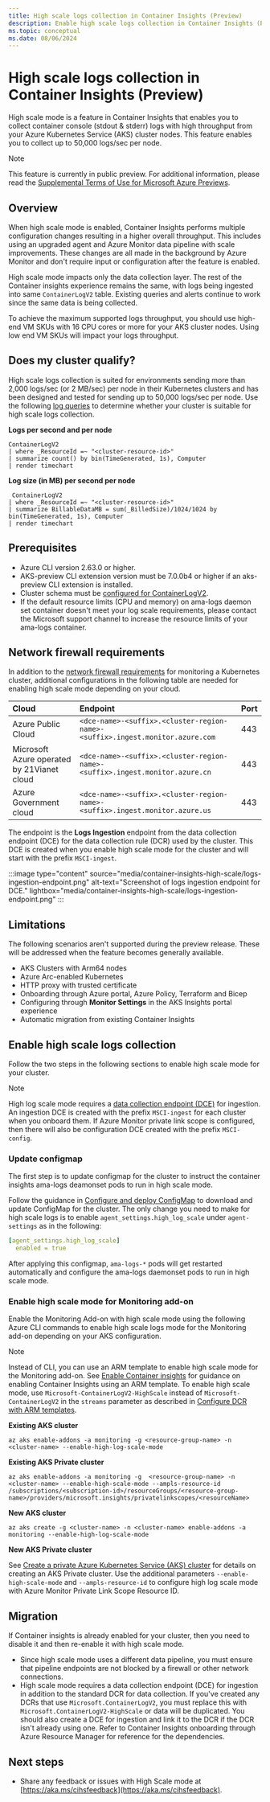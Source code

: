 ```yaml
---
title: High scale logs collection in Container Insights (Preview) 
description: Enable high scale logs collection in Container Insights (Preview).
ms.topic: conceptual
ms.date: 08/06/2024
---
```


# High scale logs collection in Container Insights (Preview) 
High scale mode is a feature in Container Insights that enables you to collect container console (stdout & stderr) logs with high throughput from your Azure Kubernetes Service (AKS) cluster nodes. This feature enables you to collect up to 50,000 logs/sec per node.

> [!NOTE]
> This feature is currently in public preview. For additional information, please read the [Supplemental Terms of Use for Microsoft Azure Previews](https://azure.microsoft.com/support/legal/preview-supplemental-terms).

## Overview
When high scale mode is enabled, Container Insights performs multiple configuration changes resulting in a higher overall throughput. This includes using an upgraded agent and Azure Monitor data pipeline with scale improvements. These changes are all made in the background by Azure Monitor and don't require input or configuration after the feature is enabled.   

High scale mode impacts only the data collection layer. The rest of the Container insights experience remains the same, with logs being ingested into same `ContainerLogV2` table. Existing queries and alerts continue to work since the same data is being collected.

To achieve the maximum supported logs throughput, you should use high-end VM SKUs with 16 CPU cores or more for your AKS cluster nodes. Using low end VM SKUs will impact your logs throughput.  

## Does my cluster qualify?
High scale logs collection is suited for environments sending more than 2,000 logs/sec (or 2 MB/sec) per node in their Kubernetes clusters and has been designed and tested for sending up to 50,000 logs/sec per node. Use the following [log queries](../logs/log-query-overview.md) to determine whether your cluster is suitable for high scale logs collection.


**Logs per second and per node**

```kusto
ContainerLogV2 
| where _ResourceId =~ "<cluster-resource-id>" 
| summarize count() by bin(TimeGenerated, 1s), Computer 
| render timechart 
```

**Log size (in MB) per second per node**

```kusto
 ContainerLogV2 
| where _ResourceId =~ "<cluster-resource-id>"
| summarize BillableDataMB = sum(_BilledSize)/1024/1024 by bin(TimeGenerated, 1s), Computer 
| render timechart 
```

## Prerequisites 

- Azure CLI version 2.63.0 or higher.
- AKS-preview CLI extension version must be 7.0.0b4 or higher if an aks-preview CLI extension is installed.
- Cluster schema must be [configured for ContainerLogV2](./container-insights-logs-schema.md#enable-the-containerlogv2-schema).
- If the default resource limits (CPU and memory) on ama-logs daemon set container doesn't meet your log scale requirements, please contact the Microsoft support channel to increase the resource limits of your ama-logs container.

## Network firewall requirements
In addition to the [network firewall requirements](./kubernetes-monitoring-firewall.md) for monitoring a Kubernetes cluster, additional configurations in the following table are needed for enabling high scale mode depending on your cloud. 

| Cloud | Endpoint | Port |
|:---|:--|:--|
| Azure Public Cloud | `<dce-name>-<suffix>.<cluster-region-name>-<suffix>.ingest.monitor.azure.com` | 443 |
| Microsoft Azure operated by 21Vianet cloud | `<dce-name>-<suffix>.<cluster-region-name>-<suffix>.ingest.monitor.azure.cn` | 443 |
| Azure Government cloud | `<dce-name>-<suffix>.<cluster-region-name>-<suffix>.ingest.monitor.azure.us` | 443 |

The endpoint is the **Logs Ingestion** endpoint from the data collection endpoint (DCE) for the data collection rule (DCR) used by the cluster. This DCE is created when you enable high scale mode for the cluster and will start with the prefix `MSCI-ingest`.

:::image type="content" source="media/container-insights-high-scale/logs-ingestion-endpoint.png" alt-text="Screenshot of logs ingestion endpoint for DCE." lightbox="media/container-insights-high-scale/logs-ingestion-endpoint.png" :::


## Limitations 

The following scenarios aren't supported during the preview release. These will be addressed when the feature becomes generally available.

- AKS Clusters with Arm64 nodes 
- Azure Arc-enabled Kubernetes
- HTTP proxy with trusted certificate
- Onboarding through Azure portal, Azure Policy, Terraform and Bicep 
- Configuring through **Monitor Settings** in the AKS Insights portal experience  
- Automatic migration from existing Container Insights   

## Enable high scale logs collection
Follow the two steps in the following sections to enable high scale mode for your cluster.

> [!NOTE]
> High log scale mode requires a [data collection endpoint (DCE)](../essentials/data-collection-endpoint-overview.md) for ingestion. An ingestion DCE is created with the prefix `MSCI-ingest` for each cluster when you onboard them. If Azure Monitor private link scope is configured, then there will also be configuration DCE created with the prefix `MSCI-config`. 

### Update configmap
The first step is to update configmap for the cluster to instruct the container insights ama-logs deamonset pods to run in high scale mode. 

Follow the guidance in [Configure and deploy ConfigMap](./container-insights-data-collection-configmap.md#configure-and-deploy-configmap) to download and update ConfigMap for the cluster. The only change you need to make for high scale logs is to enable `agent_settings.high_log_scale` under `agent-settings` as in the following: 

```yml
[agent_settings.high_log_scale] 
  enabled = true 
```

After applying this configmap, `ama-logs-*` pods will get restarted automatically and configure the ama-logs daemonset pods to run in high scale mode. 

### Enable high scale mode for Monitoring add-on
Enable the Monitoring Add-on with high scale mode using the following Azure CLI commands to enable high scale logs mode for the Monitoring add-on depending on your AKS configuration.

> [!NOTE]
> Instead of CLI, you can use an ARM template to enable high scale mode for the Monitoring add-on. See [Enable Container insights](./kubernetes-monitoring-enable.md?tabs=arm#enable-container-insights) for guidance on enabling Container Insights using an ARM template. To enable high scale mode, use `Microsoft-ContainerLogV2-HighScale` instead of `Microsoft-ContainerLogV2` in the `streams` parameter as described in [Configure DCR with ARM templates](./container-insights-data-collection-configure.md?tabs=arm#configure-dcr-with-arm-templates).


**Existing AKS cluster**

```azurecli
az aks enable-addons -a monitoring -g <resource-group-name> -n <cluster-name> --enable-high-log-scale-mode  
```

**Existing AKS Private cluster**

```azurecli
az aks enable-addons -a monitoring -g  <resource-group-name> -n <cluster-name> --enable-high-scale-mode --ampls-resource-id /subscriptions/<subscription-id>/resourceGroups/<resource-group-name>/providers/microsoft.insights/privatelinkscopes/<resourceName> 
```

**New AKS cluster**

```azurecli
az aks create -g <cluster-name> -n <cluster-name> enable-addons -a monitoring --enable-high-log-scale-mode  
```

**New AKS Private cluster**

See [Create a private Azure Kubernetes Service (AKS) cluster](/azure/aks/private-clusters?tabs=azure-portal) for details on creating an AKS Private cluster. Use the additional parameters `--enable-high-scale-mode` and `--ampls-resource-id` to configure high log scale mode with Azure Monitor Private Link Scope Resource ID. 

## Migration
If Container insights is already enabled for your cluster, then you need to disable it and then re-enable it with high scale mode.

- Since high scale mode uses a different data pipeline, you must ensure that pipeline endpoints are not blocked by a firewall or other network connections.
- High scale mode requires a data collection endpoint (DCE) for ingestion in addition to the standard DCR for data collection. If you've created any DCRs that use `Microsoft.ContainerLogV2`, you must replace this with `Microsoft.ContainerLogV2-HighScale` or data will be duplicated. You should also create a DCE for ingestion and link it to the DCR if the DCR isn't already using one. Refer to Container Insights onboarding through Azure Resource Manager for reference for the dependencies. 


## Next steps
- Share any feedback or issues with High Scale mode at [https://aka.ms/cihsfeedback](https://aka.ms/cihsfeedback).

